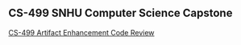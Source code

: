##  CS-499 SNHU Computer Science Capstone

[CS-499 Artifact Enhancement Code Review](https://youtu.be/R_RBc6R0Ds)
